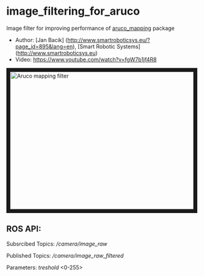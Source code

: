 # image_filtering_for_aruco

Image filter for improving performance of [aruco_mapping](http://wiki.ros.org/aruco_mapping) package

* Author: [Jan Bacik] (http://www.smartroboticsys.eu/?page_id=895&lang=en), [Smart Robotic Systems] (http://www.smartroboticsys.eu)
* Video: https://www.youtube.com/watch?v=fgW7b1jf4R8

<a href="http://www.youtube.com/watch?feature=player_embedded&v=fgW7b1jf4R8
" target="_blank"><img src="http://img.youtube.com/vi/fgW7b1jf4R8/0.jpg" 
alt="Aruco mapping filter" width="480" height="360" border="10" /></a>


## ROS API:

Subsrcibed Topics: */camera/image_raw*

Published Topics: */camera/image_raw_filtered*

Parameters: *treshold* <0-255>


